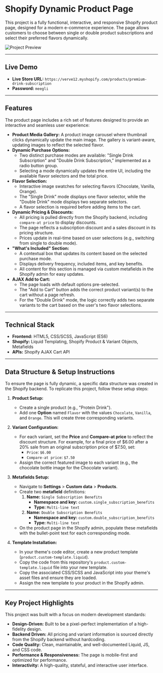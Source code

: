 # Shopify Dynamic Product Page

This project is a fully functional, interactive, and responsive Shopify product page, designed for a modern e-commerce experience. The page allows customers to choose between single or double product subscriptions and select their preferred flavors dynamically.

![Project Preview](./assets/project-preview.jpg)

---

## Live Demo

* **Live Store URL:** `https://verve12.myshopify.com/products/premium-drink-subscription`
* **Password:** `meegli`

---

## Features

The product page includes a rich set of features designed to provide an interactive and seamless user experience:

* **Product Media Gallery:** A product image carousel where thumbnail clicks dynamically update the main image. The gallery is variant-aware, updating images to reflect the selected flavor.
* **Dynamic Purchase Options:**
    * Two distinct purchase modes are available: "Single Drink Subscription" and "Double Drink Subscription," implemented as a radio button group.
    * Selecting a mode dynamically updates the entire UI, including the available flavor selectors and the total price.
* **Flavor Selection:**
    * Interactive image swatches for selecting flavors (Chocolate, Vanilla, Orange).
    * The "Single Drink" mode displays one flavor selector, while the "Double Drink" mode displays two separate selectors.
    * A flavor selection is required before adding items to the cart.
* **Dynamic Pricing & Discounts:**
    * All pricing is pulled directly from the Shopify backend, including `compare-at price` to display discounts.
    * The page reflects a subscription discount and a sales discount in its pricing structure.
    * Prices update in real-time based on user selections (e.g., switching from single to double mode).
* **"What's Included" Section:**
    * A contextual box that updates its content based on the selected purchase mode.
    * Displays delivery frequency, included items, and key benefits.
    * All content for this section is managed via custom metafields in the Shopify admin for easy updates.
* **AJAX Add to Cart:**
    * The page loads with default options pre-selected.
    * The "Add to Cart" button adds the correct product variant(s) to the cart without a page refresh.
    * For the "Double Drink" mode, the logic correctly adds two separate variants to the cart based on the user's two flavor selections.

---

## Technical Stack

* **Frontend:** HTML5, CSS/SCSS, JavaScript (ES6)
* **Shopify:** Liquid Templating, Shopify Product & Variant Objects, Metafields
* **APIs:** Shopify AJAX Cart API

---

## Data Structure & Setup Instructions

To ensure the page is fully dynamic, a specific data structure was created in the Shopify backend. To replicate this project, follow these setup steps:

1.  **Product Setup:**
    * Create a single product (e.g., "Protein Drink").
    * Add one **Option** named `Flavor` with the values `Chocolate`, `Vanilla`, and `Orange`. This will create three corresponding variants.

2.  **Variant Configuration:**
    * For each variant, set the **Price** and **Compare-at price** to reflect the discount structure. For example, for a final price of $6.00 after a 20% sale from an original subscription price of $7.50, set:
        * `Price`: `$6.00`
        * `Compare-at price`: `$7.50`
    * Assign the correct featured image to each variant (e.g., the chocolate bottle image for the Chocolate variant).

3.  **Metafields Setup:**
    * Navigate to **Settings** > **Custom data** > **Products**.
    * Create two **metafield** definitions:
        1.  **Name:** `Single Subscription Benefits`
            * **Namespace and key:** `custom.single_subscription_benefits`
            * **Type:** `Multi-line text`
        2.  **Name:** `Double Subscription Benefits`
            * **Namespace and key:** `custom.double_subscription_benefits`
            * **Type:** `Multi-line text`
    * On the product page in the Shopify admin, populate these metafields with the bullet-point text for each corresponding mode.

4.  **Template Installation:**
    * In your theme's code editor, create a new product template (`product.custom-template.liquid`).
    * Copy the code from this repository's `product.custom-template.liquid` file into your new template.
    * Copy the associated CSS/SCSS and JavaScript into your theme's asset files and ensure they are loaded.
    * Assign the new template to your product in the Shopify admin.

---

## Key Project Highlights

This project was built with a focus on modern development standards:

* **Design-Driven:** Built to be a pixel-perfect implementation of a high-fidelity design.
* **Backend Driven:** All pricing and variant information is sourced directly from the Shopify backend without hardcoding.
* **Code Quality:** Clean, maintainable, and well-documented Liquid, JS, and CSS code.
* **Performance & Responsiveness:** The page is mobile-first and optimized for performance.
* **Interactivity:** A high-quality, stateful, and interactive user interface.
